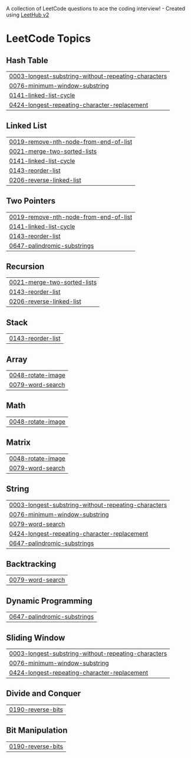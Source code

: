 A collection of LeetCode questions to ace the coding interview! - Created using [LeetHub v2](https://github.com/arunbhardwaj/LeetHub-2.0)
<!---LeetCode Topics Start-->
# LeetCode Topics
## Hash Table
|  |
| ------- |
| [0003-longest-substring-without-repeating-characters](https://github.com/sandhiyasureshm/Sandhiya-leetcode/tree/master/0003-longest-substring-without-repeating-characters) |
| [0076-minimum-window-substring](https://github.com/sandhiyasureshm/Sandhiya-leetcode/tree/master/0076-minimum-window-substring) |
| [0141-linked-list-cycle](https://github.com/sandhiyasureshm/Sandhiya-leetcode/tree/master/0141-linked-list-cycle) |
| [0424-longest-repeating-character-replacement](https://github.com/sandhiyasureshm/Sandhiya-leetcode/tree/master/0424-longest-repeating-character-replacement) |
## Linked List
|  |
| ------- |
| [0019-remove-nth-node-from-end-of-list](https://github.com/sandhiyasureshm/Sandhiya-leetcode/tree/master/0019-remove-nth-node-from-end-of-list) |
| [0021-merge-two-sorted-lists](https://github.com/sandhiyasureshm/Sandhiya-leetcode/tree/master/0021-merge-two-sorted-lists) |
| [0141-linked-list-cycle](https://github.com/sandhiyasureshm/Sandhiya-leetcode/tree/master/0141-linked-list-cycle) |
| [0143-reorder-list](https://github.com/sandhiyasureshm/Sandhiya-leetcode/tree/master/0143-reorder-list) |
| [0206-reverse-linked-list](https://github.com/sandhiyasureshm/Sandhiya-leetcode/tree/master/0206-reverse-linked-list) |
## Two Pointers
|  |
| ------- |
| [0019-remove-nth-node-from-end-of-list](https://github.com/sandhiyasureshm/Sandhiya-leetcode/tree/master/0019-remove-nth-node-from-end-of-list) |
| [0141-linked-list-cycle](https://github.com/sandhiyasureshm/Sandhiya-leetcode/tree/master/0141-linked-list-cycle) |
| [0143-reorder-list](https://github.com/sandhiyasureshm/Sandhiya-leetcode/tree/master/0143-reorder-list) |
| [0647-palindromic-substrings](https://github.com/sandhiyasureshm/Sandhiya-leetcode/tree/master/0647-palindromic-substrings) |
## Recursion
|  |
| ------- |
| [0021-merge-two-sorted-lists](https://github.com/sandhiyasureshm/Sandhiya-leetcode/tree/master/0021-merge-two-sorted-lists) |
| [0143-reorder-list](https://github.com/sandhiyasureshm/Sandhiya-leetcode/tree/master/0143-reorder-list) |
| [0206-reverse-linked-list](https://github.com/sandhiyasureshm/Sandhiya-leetcode/tree/master/0206-reverse-linked-list) |
## Stack
|  |
| ------- |
| [0143-reorder-list](https://github.com/sandhiyasureshm/Sandhiya-leetcode/tree/master/0143-reorder-list) |
## Array
|  |
| ------- |
| [0048-rotate-image](https://github.com/sandhiyasureshm/Sandhiya-leetcode/tree/master/0048-rotate-image) |
| [0079-word-search](https://github.com/sandhiyasureshm/Sandhiya-leetcode/tree/master/0079-word-search) |
## Math
|  |
| ------- |
| [0048-rotate-image](https://github.com/sandhiyasureshm/Sandhiya-leetcode/tree/master/0048-rotate-image) |
## Matrix
|  |
| ------- |
| [0048-rotate-image](https://github.com/sandhiyasureshm/Sandhiya-leetcode/tree/master/0048-rotate-image) |
| [0079-word-search](https://github.com/sandhiyasureshm/Sandhiya-leetcode/tree/master/0079-word-search) |
## String
|  |
| ------- |
| [0003-longest-substring-without-repeating-characters](https://github.com/sandhiyasureshm/Sandhiya-leetcode/tree/master/0003-longest-substring-without-repeating-characters) |
| [0076-minimum-window-substring](https://github.com/sandhiyasureshm/Sandhiya-leetcode/tree/master/0076-minimum-window-substring) |
| [0079-word-search](https://github.com/sandhiyasureshm/Sandhiya-leetcode/tree/master/0079-word-search) |
| [0424-longest-repeating-character-replacement](https://github.com/sandhiyasureshm/Sandhiya-leetcode/tree/master/0424-longest-repeating-character-replacement) |
| [0647-palindromic-substrings](https://github.com/sandhiyasureshm/Sandhiya-leetcode/tree/master/0647-palindromic-substrings) |
## Backtracking
|  |
| ------- |
| [0079-word-search](https://github.com/sandhiyasureshm/Sandhiya-leetcode/tree/master/0079-word-search) |
## Dynamic Programming
|  |
| ------- |
| [0647-palindromic-substrings](https://github.com/sandhiyasureshm/Sandhiya-leetcode/tree/master/0647-palindromic-substrings) |
## Sliding Window
|  |
| ------- |
| [0003-longest-substring-without-repeating-characters](https://github.com/sandhiyasureshm/Sandhiya-leetcode/tree/master/0003-longest-substring-without-repeating-characters) |
| [0076-minimum-window-substring](https://github.com/sandhiyasureshm/Sandhiya-leetcode/tree/master/0076-minimum-window-substring) |
| [0424-longest-repeating-character-replacement](https://github.com/sandhiyasureshm/Sandhiya-leetcode/tree/master/0424-longest-repeating-character-replacement) |
## Divide and Conquer
|  |
| ------- |
| [0190-reverse-bits](https://github.com/sandhiyasureshm/Sandhiya-leetcode/tree/master/0190-reverse-bits) |
## Bit Manipulation
|  |
| ------- |
| [0190-reverse-bits](https://github.com/sandhiyasureshm/Sandhiya-leetcode/tree/master/0190-reverse-bits) |
<!---LeetCode Topics End-->